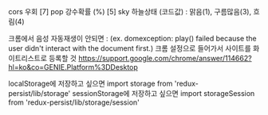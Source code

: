 cors 우회
[7] pop 강수확률 (%) 
[5] sky 하늘상태 (코드값) : 맑음(1), 구름많음(3), 흐림(4)


크롬에서 음성 자동재생이 안되면 : (ex. domexception: play() failed because the user didn't interact with the document first.)
크롬 설정으로 들어가서 사이트를 화이트리스트로 등록할 것
https://support.google.com/chrome/answer/114662?hl=ko&co=GENIE.Platform%3DDesktop


localStorage에 저장하고 싶으면 import storage from 'redux-persist/lib/storage'
sessionStorage에 저장하고 싶으면 import storageSession from 'redux-persist/lib/storage/session'
